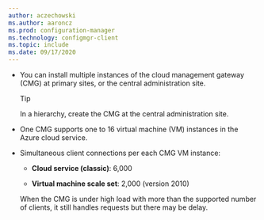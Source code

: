 ```yaml
---
author: aczechowski
ms.author: aaroncz
ms.prod: configuration-manager
ms.technology: configmgr-client
ms.topic: include
ms.date: 09/17/2020
---
```


- You can install multiple instances of the cloud management gateway (CMG) at primary sites, or the central administration site.

    > [!TIP]
    > In a hierarchy, create the CMG at the central administration site.

- One CMG supports one to 16 virtual machine (VM) instances in the Azure cloud service.

- Simultaneous client connections per each CMG VM instance:

  - **Cloud service (classic)**: 6,000

  - **Virtual machine scale set**: 2,000 (version 2010)

  When the CMG is under high load with more than the supported number of clients, it still handles requests but there may be delay.
